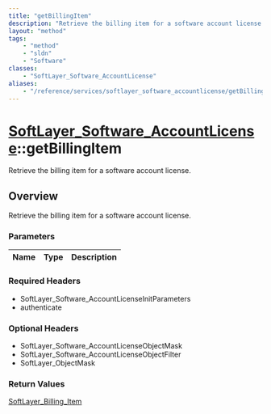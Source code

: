 ```yaml
---
title: "getBillingItem"
description: "Retrieve the billing item for a software account license."
layout: "method"
tags:
    - "method"
    - "sldn"
    - "Software"
classes:
    - "SoftLayer_Software_AccountLicense"
aliases:
    - "/reference/services/softlayer_software_accountlicense/getBillingItem"
---
```

# [SoftLayer_Software_AccountLicense](/reference/services/SoftLayer_Software_AccountLicense)::getBillingItem

Retrieve the billing item for a software account license.


## Overview 
Retrieve the billing item for a software account license.

### Parameters 
|Name | Type | Description |
| --- | --- | --- |


### Required Headers
* SoftLayer_Software_AccountLicenseInitParameters
* authenticate

### Optional Headers
* SoftLayer_Software_AccountLicenseObjectMask
* SoftLayer_Software_AccountLicenseObjectFilter
* SoftLayer_ObjectMask

### Return Values
<a href='/reference/datatypes/SoftLayer_Billing_Item'>SoftLayer_Billing_Item </a>

